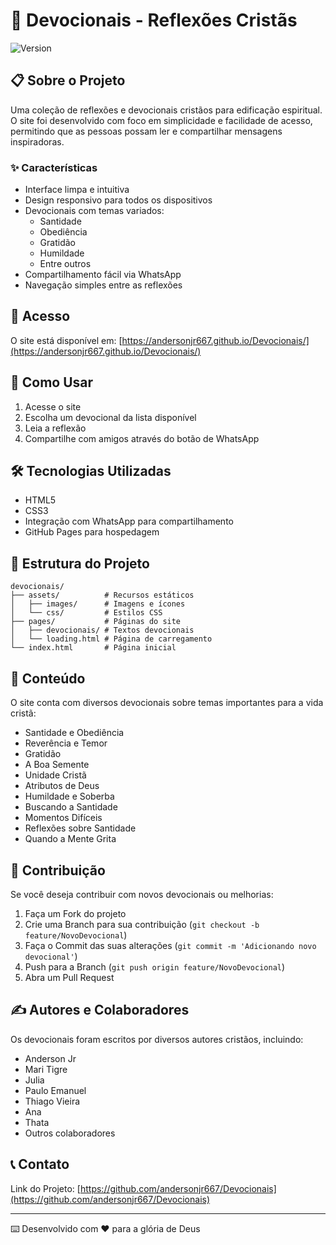 # 📖 Devocionais - Reflexões Cristãs

![Version](https://img.shields.io/badge/version-1.0.0-green.svg)

## 📋 Sobre o Projeto

Uma coleção de reflexões e devocionais cristãos para edificação espiritual. O site foi desenvolvido com foco em simplicidade e facilidade de acesso, permitindo que as pessoas possam ler e compartilhar mensagens inspiradoras.

### ✨ Características

- Interface limpa e intuitiva
- Design responsivo para todos os dispositivos
- Devocionais com temas variados:
  - Santidade
  - Obediência
  - Gratidão
  - Humildade
  - Entre outros
- Compartilhamento fácil via WhatsApp
- Navegação simples entre as reflexões

## 🔗 Acesso

O site está disponível em: [https://andersonjr667.github.io/Devocionais/](https://andersonjr667.github.io/Devocionais/)

## 📱 Como Usar

1. Acesse o site
2. Escolha um devocional da lista disponível
3. Leia a reflexão
4. Compartilhe com amigos através do botão de WhatsApp

## 🛠️ Tecnologias Utilizadas

- HTML5
- CSS3
- Integração com WhatsApp para compartilhamento
- GitHub Pages para hospedagem

## 📁 Estrutura do Projeto

```
devocionais/
├── assets/          # Recursos estáticos
│   ├── images/      # Imagens e ícones
│   └── css/         # Estilos CSS
├── pages/           # Páginas do site
│   ├── devocionais/ # Textos devocionais
│   └── loading.html # Página de carregamento
└── index.html       # Página inicial
```

## 📖 Conteúdo

O site conta com diversos devocionais sobre temas importantes para a vida cristã:

- Santidade e Obediência
- Reverência e Temor
- Gratidão
- A Boa Semente
- Unidade Cristã
- Atributos de Deus
- Humildade e Soberba
- Buscando a Santidade
- Momentos Difíceis
- Reflexões sobre Santidade
- Quando a Mente Grita

## 👥 Contribuição

Se você deseja contribuir com novos devocionais ou melhorias:

1. Faça um Fork do projeto
2. Crie uma Branch para sua contribuição (`git checkout -b feature/NovoDevocional`)
3. Faça o Commit das suas alterações (`git commit -m 'Adicionando novo devocional'`)
4. Push para a Branch (`git push origin feature/NovoDevocional`)
5. Abra um Pull Request

## ✍️ Autores e Colaboradores

Os devocionais foram escritos por diversos autores cristãos, incluindo:
- Anderson Jr
- Mari Tigre
- Julia
- Paulo Emanuel
- Thiago Vieira
- Ana
- Thata
- Outros colaboradores

## 📞 Contato

Link do Projeto: [https://github.com/andersonjr667/Devocionais](https://github.com/andersonjr667/Devocionais)

---
⌨️ Desenvolvido com ❤️ para a glória de Deus
